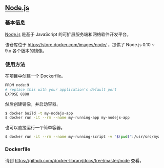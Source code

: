 ## [Node.js](https://store.docker.com/images/node/)

### 基本信息

[Node.js](https://en.wikipedia.org/wiki/Node.js) 是基于 JavaScript 的可扩展服务端和网络软件开发平台。

该仓库位于 https://store.docker.com/images/node/ ，提供了 Node.js 0.10 ~ 9.x 各个版本的镜像。

### 使用方法

在项目中创建一个 Dockerfile。

```bash
FROM node:9
# replace this with your application's default port
EXPOSE 8888
```

然后创建镜像，并启动容器。

```bash
$ docker build -t my-nodejs-app
$ docker run -it --rm --name my-running-app my-nodejs-app
```

也可以直接运行一个简单容器。

```bash
$ docker run -it --rm --name my-running-script -v "$(pwd)":/usr/src/myapp -w /usr/src/myapp node:0.10 node your-daemon-or-script.js
```

### Dockerfile

请到 https://github.com/docker-library/docs/tree/master/node 查看。
